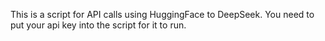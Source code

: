 This is a script for API calls using HuggingFace to DeepSeek. You need to put your api key into the script for it to run.
